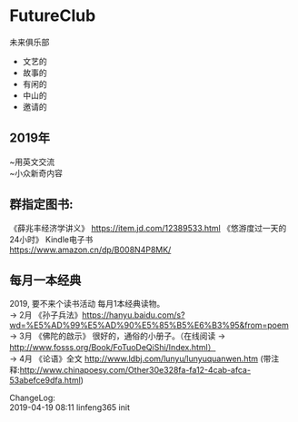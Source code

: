 # FutureClub
未来俱乐部

- 文艺的
- 故事的
- 有闲的
- 中山的
- 邀请的


## 2019年
~用英文交流  
~小众新奇内容  


## 群指定图书:
《薛兆丰经济学讲义》
https://item.jd.com/12389533.html
《悠游度过一天的24小时》 Kindle电子书  
https://www.amazon.cn/dp/B008N4P8MK/

## 每月一本经典  

2019, 要不来个读书活动 每月1本经典读物。  
→ 2月 《孙子兵法》https://hanyu.baidu.com/s?wd=%E5%AD%99%E5%AD%90%E5%85%B5%E6%B3%95&from=poem  
→ 3月 《佛陀的啟示》 很好的，通俗的小册子。（在线阅读 → http://www.fosss.org/Book/FoTuoDeQiShi/Index.html）  
→ 4月 《论语》全文 http://www.ldbj.com/lunyu/lunyuquanwen.htm (带注释:http://www.chinapoesy.com/Other30e328fa-fa12-4cab-afca-53abefce9dfa.html)  



ChangeLog:  
2019-04-19 08:11 linfeng365 init  